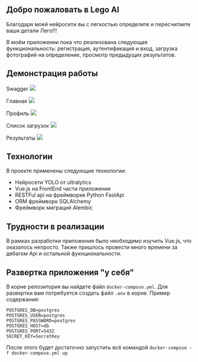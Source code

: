 ## Добро пожаловать в Lego AI
Благодаря моей нейросети вы с легкостью определите и пересчитаете ваши детали Лего!!!

В моём приложении пока что реализована следующая функциональность: регистрация, аутентификация и вход, загрузка фотографий на определение, просмотр предыдущих результатов. 

## Демонстрация работы
Swagger
![](https://i.imgur.com/u3Z5u8U.png)

Главная
![](https://imgur.com/6nXG5oo)

Профиль
![](https://imgur.com/ctM6bnR)

Список загрузок
![](https://imgur.com/223Awpb)

Результаты
![](https://imgur.com/U0LdBbf)

## Технологии

В проекте применены следующие технологии:

* Нейросети YOLO от ultralytics
* Vue.js на FrontEnd части приложения
* RESTFul api на фреймворке Python FastApi
* ORM фреймворк SQLAlchemy
* Фреймворк миграций Alembic

## Трудности в реализации

В рамках разработки приложения было необходимо изучить Vue.js, что оказалось непросто. Также пришлось провести много времени за дебагом Api и остальной фукнциональности.

## Развертка приложения "у себя"

В корне репозитория вы найдете файл `docker-compose.yml`. Для развертки вам потребуется создать файл `.env` в корне. Пример содержания: 

```
POSTGRES_DB=postgres
POSTGRES_USER=postgres
POSTGRES_PASSWORD=postgres
POSTGRES_HOST=db
POSTGRES_PORT=5432
SECRET_KEY=SecretKey
```

После этого будет достаточно запустить всё командой `docker-compose -f docker-compose.yml up`
